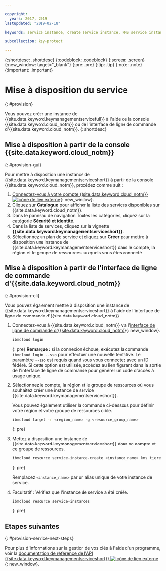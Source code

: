 ```yaml
---

copyright:
  years: 2017, 2019
lastupdated: "2019-02-18"

keywords: service instance, create service instance, KMS service instance, Key Protect service instance

subcollection: key-protect

---
```


{:shortdesc: .shortdesc}
{:codeblock: .codeblock}
{:screen: .screen}
{:new_window: target="_blank"}
{:pre: .pre}
{:tip: .tip}
{:note: .note}
{:important: .important}

# Mise à disposition du service
{: #provision}

Vous pouvez créer une instance de {{site.data.keyword.keymanagementservicefull}} à l'aide de la console {{site.data.keyword.cloud_notm}} ou de l'interface de ligne de commande d'{{site.data.keyword.cloud_notm}}.
{: shortdesc}

## Mise à disposition à partir de la console {{site.data.keyword.cloud_notm}}
{: #provision-gui}

Pour mettre à disposition une instance de {{site.data.keyword.keymanagementserviceshort}} à partir de la console {{site.data.keyword.cloud_notm}}, procédez comme suit :

1. [Connectez-vous à votre compte {{site.data.keyword.cloud_notm}} ![Icône de lien externe](../../icons/launch-glyph.svg "Icône de lien externe")](https://{DomainName}){: new_window}.
2. Cliquez sur **Catalogue** pour afficher la liste des services disponibles sur {{site.data.keyword.cloud_notm}}.
3. Dans le panneau de navigation Toutes les catégories, cliquez sur la catégorie **Sécurité et identité**.
4. Dans la liste de services, cliquez sur la vignette **{{site.data.keyword.keymanagementserviceshort}}**.
5. Sélectionnez un plan de service et cliquez sur **Créer** pour mettre à disposition une instance de {{site.data.keyword.keymanagementserviceshort}} dans le compte, la région et le groupe de ressources auxquels vous êtes connecté.

## Mise à disposition à partir de l'interface de ligne de commande d'{{site.data.keyword.cloud_notm}}
{: #provision-cli}

Vous pouvez également mettre à disposition une instance de {{site.data.keyword.keymanagementserviceshort}} à l'aide de l'interface de ligne de commande d'{{site.data.keyword.cloud_notm}}. 

1. Connectez-vous à {{site.data.keyword.cloud_notm}} via l'[interface de ligne de commande d'{{site.data.keyword.cloud_notm}}](/docs/cli?topic=cloud-cli-overview){: new_window}.

    ```sh
    ibmcloud login 
    ```
    {: pre}
    **Remarque :** si la connexion échoue, exécutez la commande `ibmcloud login --sso` pour effectuer une nouvelle tentative. Le paramètre `--sso` est requis quand vous vous connectez avec un ID fédéré. Si cette option est utilisée, accédez au lien figurant dans la sortie de l'interface de ligne de commande pour générer un code d'accès à usage unique.

2. Sélectionnez le compte, la région et le groupe de ressources où vous souhaitez créer une instance de service {{site.data.keyword.keymanagementserviceshort}}.

    Vous pouvez également utiliser la commande ci-dessous pour définir votre région et votre groupe de ressources cible.

    ```sh
    ibmcloud target -r <region_name> -g <resource_group_name>
    ```
    {: pre}

3. Mettez à disposition une instance de {{site.data.keyword.keymanagementserviceshort}} dans ce compte et ce groupe de ressources.

    ```sh
    ibmcloud resource service-instance-create <instance_name> kms tiered-pricing
    ```
    {: pre}

    Remplacez `<instance_name>` par un alias unique de votre instance de service.

4. Facultatif : Vérifiez que l'instance de service a été créée.

    ```sh
    ibmcloud resource service-instances
    ```
    {: pre}

## Etapes suivantes
{: #provision-service-next-steps}

Pour plus d'informations sur la gestion de vos clés à l'aide d'un programme, voir la [documentation de référence de l'API {{site.data.keyword.keymanagementserviceshort}} ![Icône de lien externe](../../icons/launch-glyph.svg "Icône de lien externe")](https://{DomainName}/apidocs/key-protect){: new_window}.
